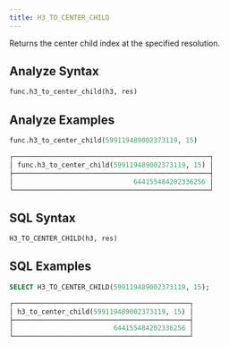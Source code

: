 ```yaml
---
title: H3_TO_CENTER_CHILD
---
```


Returns the center child index at the specified resolution.

## Analyze Syntax

```python
func.h3_to_center_child(h3, res)
```

## Analyze Examples

```python
func.h3_to_center_child(599119489002373119, 15)

┌─────────────────────────────────────────────────┐
│ func.h3_to_center_child(599119489002373119, 15) │
├─────────────────────────────────────────────────┤
│                              644155484202336256 │
└─────────────────────────────────────────────────┘
```

## SQL Syntax

```sql
H3_TO_CENTER_CHILD(h3, res)
```

## SQL Examples

```sql
SELECT H3_TO_CENTER_CHILD(599119489002373119, 15);

┌────────────────────────────────────────────┐
│ h3_to_center_child(599119489002373119, 15) │
├────────────────────────────────────────────┤
│                         644155484202336256 │
└────────────────────────────────────────────┘
```